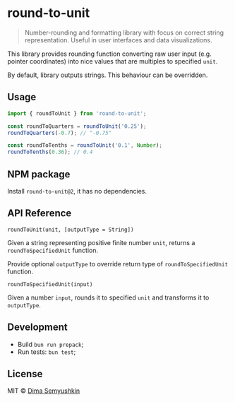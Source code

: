 # round-to-unit

> Number-rounding and formatting library with focus on correct string representation. Useful in user interfaces and data visualizations.

This library provides rounding function converting raw user input (e.g. pointer coordinates) into nice values that are multiples to specified `unit`.

By default, library outputs strings. This behaviour can be overridden.

## Usage

```js
import { roundToUnit } from 'round-to-unit';

const roundToQuarters = roundToUnit('0.25');
roundToQuarters(-0.7); // "-0.75"

const roundToTenths = roundToUnit('0.1', Number);
roundToTenths(0.36); // 0.4
```

## NPM package

Install `round-to-unit@2`, it has no dependencies.

## API Reference

`roundToUnit(unit, [outputType = String])`

Given a string representing positive finite number `unit`, returns a `roundToSpecifiedUnit` function.

Provide optional `outputType` to override return type of `roundToSpecifiedUnit` function.

`roundToSpecifiedUnit(input)`

Given a number `input`, rounds it to specified `unit` and transforms it to `outputType`.

## Development

* Build `bun run prepack`;
* Run tests: `bun test`;

## License

MIT © [Dima Semyushkin](https://devg.ru)
